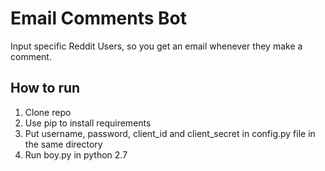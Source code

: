 # Email Comments Bot
Input specific Reddit Users, so you get an email whenever they make a comment.

## How to run
1. Clone repo
2. Use pip to install requirements
3. Put username, password, client_id and client_secret in config.py file in the same directory
4. Run boy.py in python 2.7
